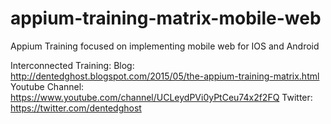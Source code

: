 # appium-training-matrix-mobile-web
Appium Training focused on implementing mobile web for IOS and Android

Interconnected Training:
Blog: http://dentedghost.blogspot.com/2015/05/the-appium-training-matrix.html
Youtube Channel: https://www.youtube.com/channel/UCLeydPVi0yPtCeu74x2f2FQ
Twitter: https://twitter.com/dentedghost

